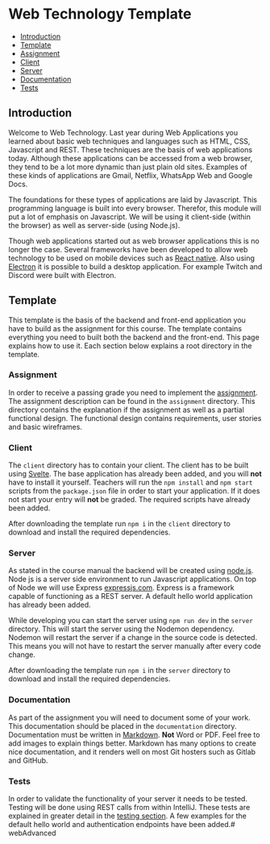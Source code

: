 # Web Technology Template

- [Introduction](./README.md#introduction)
- [Template](./README.md#template)
- [Assignment](./README.md#assignment)
- [Client](./README.md#client)
- [Server](./README.md#server)
- [Documentation](./README.md#documentation)
- [Tests](./README.md#tests)


## Introduction

Welcome to Web Technology. Last year during Web Applications you learned about basic web techniques and languages such 
as HTML, CSS, Javascript and REST. These techniques are the basis of web applications today. Although these applications
can be accessed from a web browser, they tend to be a lot more dynamic than just plain old sites. Examples of these 
kinds of applications are Gmail, Netflix, WhatsApp Web and Google Docs.

The foundations for these types of applications are laid by Javascript. This programming language is built into every 
browser. Therefor, this module will put a lot of emphasis on Javascript. We will be using it client-side (within the 
browser) as well as server-side (using Node.js).

Though web applications started out as web browser applications this is no longer the case. Several frameworks have
been developed to allow web technology to be used on mobile devices such as [React native](https://reactnative.dev/). 
Also using [Electron](https://www.electronjs.org/) it is possible to build a desktop application. For example Twitch
and Discord were built with Electron.

## Template

This template is the basis of the backend and front-end application you have to build as the assignment for this course.
The template contains everything you need to built both the backend and the front-end. This page explains how to use it.
Each section below explains a root directory in the template.

### Assignment

In order to receive a passing grade you need to implement the [assignment](./assignment/README.md). The assignment 
description can be found in the `assignment` directory. This directory contains the explanation if the assignment as 
well as a partial functional design. The functional design contains requirements, user stories and basic wireframes.

### Client

The `client` directory has to contain your client. The client has to be built using [Svelte](https://svelte.dev/). The 
base application has already been added, and you will **not** have to install it yourself. Teachers will run the 
`npm install` and `npm start` scripts from the `package.json` file in order to start your application. If it does not
start your entry will **not** be graded. The required scripts have already been added.

After downloading the template run `npm i` in the `client` directory to download and install the required dependencies.

### Server

As stated in the course manual the backend will be created using [node.js](https://nodejs.org/). Node js is a server 
side environment to run Javascript applications. On top of Node we will use Express 
[expressjs.com](https://expressjs.com/). Express is a framework capable of functioning as a REST server. A default hello 
world application has already been added. 

While developing you can start the server using `npm run dev` in the `server` directory. This will start the server
using the Nodemon dependency. Nodemon will restart the server if a change in the source code is detected. This means you
will not have to restart the server manually after every code change.

After downloading the template run `npm i` in the `server` directory to download and install the required dependencies.

### Documentation

As part of the assignment you will need to document some of your work. This documentation should be placed in the 
`documentation` directory. Documentation must be written in 
[Markdown](https://www.jetbrains.com/help/upsource/markdown-syntax.html). **Not** Word or PDF. Feel free to add images 
to explain things better. Markdown has many options to create nice documentation, and it renders well on most Git 
hosters such as Gitlab and GitHub.


### Tests

In order to validate the functionality of your server it needs to be tested. Testing will be done using REST calls from
within IntelliJ. These tests are explained in greater detail in the [testing section](./tests/rest/README.md). A few 
examples for the default hello world and authentication endpoints have been added.#   w e b A d v a n c e d 
 
 
